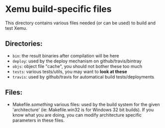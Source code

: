 # Xemu build-specific files

This directory contains various files needed (or can be used) to build
and test Xemu.

## Directories:

* `bin`: the result binaries after compilation will be here
* `deploy`: used by the deploy mechanism on github/travis/bintray
* `objs`: object file "cache", you should not bother these too much
* `tests`: various tests/utils, you may want to **look at these**
* `travis`: used by github/travis for automatical build tests/deployments

## Files:

* Makefile.*something* various files: used by the build system for the
given 'architecture' (ie: Makefile.win32 is for Windows 32 bit builds). If you
know what you are doing, you can modify architecture specific parameters in these
files.
